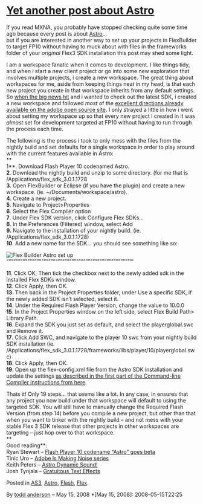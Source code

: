 # [Yet another post about Astro](http://custardbelly.com/blog/2008/05/15/yet-another-post-about-astro/)

If you read MXNA, you probably have stopped checking quite some time ago because every post is about [Astro](http://labs.adobe.com/technologies/flashplayer10/)…  
but if you are interested in another way to set up your projects in FlexBuilder to target FP10 without having to muck about with files in the frameworks folder of your _original_ Flex3 SDK installation this post may shed some light.

I am a workspace fanatic when it comes to development. I like things tidy, and when i start a new client project or go into some new exploration that involves multiple projects, i create a new workspace. The great thing about workspaces for me, aside from keeping things neat in my head, is that each new project you create in that workspace inherits from any default settings. So [when the big news hit](http://blogs.zdnet.com/Stewart/?p=841) and i wanted to check out the latest SDK, i created a new workspace and followed _most_ of the [excellent directions already available on the adobe open source site](http://opensource.adobe.com/wiki/display/flexsdk/Targeting+Flash+Player+10+Beta+with+Flex+SDK+3.0.x). I only strayed a little in how i went about setting my workspace up so that every new project i created in it was *almost* set for development targeted at FP10 without having to run through the process each time. 

The following is the process i took to only mess with the files from the nightly build and set defaults for a single workspace in order to play around with the current features available in Astro:  
**  
1**. Download Flash Player 10 codenamed Astro.  
**2**. Download the nightly build and unzip to some directory. (for me that is /Applications/flex_sdk_3.0.1.1728  
**3**. Open FlexBuilder or Eclipse (if you have the plugin) and create a new workspace. (ie. ~/Documents/workspace/astro).  
**4**. Create a new project.  
**5**. Navigate to Project>Properties  
**6**. Select the Flex Compiler option  
**7**. Under Flex SDK version, click Configure Flex SDKs…  
**8**. In the Preferences (Filtered) window, select Add  
**9.** Navigate to the installation of your nightly build. (ie. /Applications/flex_sdk_3.0.1.1728)  
**10**. Add a new name for the SDK… you should see something like so:

![Flex Builder Astro set up](http://custardbelly.com/blog/images/astro.jpg)””””””””””””””””””””””””””””””””””””””””””””””””””””””’ 

**11**. Click OK, Then tick the checkbox next to the newly added sdk in the Installed Flex SDKs window.  
**12**. Click Apply, then OK.  
**13**. Then back in the Project Properties folder, under Use a specific SDK, if the newly added SDK isn’t selected, select it.  
**14**. Under the Required Flash Player Version, change the value to 10.0.0  
**15**. In the Project Properties window on the left side, select Flex Build Path> Library Path.  
**16**. Expand the SDK you just set as default, and select the playerglobal.swc and Remove it.  
**17**. Click Add SWC, and navigate to the player 10 swc from your nightly build SDK installation (ie. /Applications/flex_sdk_3.0.1.1728/frameworks/libs/player/10/playerglobal.swc)  
**18**. Click Apply, then OK.  
**19**. Open up the flex-config.xml file from the Astro SDK installation and update the settings [as described in the first part of the Command-line Compiler instructions from here](http://opensource.adobe.com/wiki/display/flexsdk/Targeting+Flash+Player+10+Beta+with+Flex+SDK+3.0.x).

Thats it! Only 19 steps… that seems like a lot. In any case, in ensures that any project you now build under that workspace will default to using the targeted SDK. You will still have to manually change the Required Flash Version (from step 14) before you compile a new project, but other than that when you want to tinker with the nightly build – and not mess with your stable Flex 3 SDK release that other projects in other workspaces are targeting – just hop over to that workspace.  
**  
Good reading**:  
Ryan Stewart – [Flash Player 10 codename “Astro” goes beta](http://blogs.zdnet.com/Stewart/?p=841)  
Tinic Uro – [Adobe Is Making Noise series](http://www.kaourantin.net/)  
Keith Peters – [Astro Dynamic Sound!](http://www.bit-101.com/blog/?p=1264)  
Josh Tynjala – [Gratuitous Text Effects](http://www.zeuslabs.us/2008/05/15/gratuitous-text-effects-courtesy-of-flash-player-10/)

Posted in [AS3](http://custardbelly.com/blog/category/as3/), [Astro](http://custardbelly.com/blog/category/astro/), [Flash](http://custardbelly.com/blog/category/flash/), [Flex](http://custardbelly.com/blog/category/flex/).

By [todd anderson](http://custardbelly.com/blog/author/todd-anderson/) – May 15, 2008
  *[May 15, 2008]: 2008-05-15T22:25
